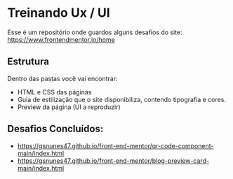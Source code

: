 # Treinando Ux / UI

Esse é um repositório onde guardos alguns desafios do site: https://www.frontendmentor.io/home

## Estrutura

Dentro das pastas você vai encontrar:

- HTML e CSS das páginas
- Guia de estilização que o site disponibiliza, contendo tipografia e cores.
- Preview da página (UI a reproduzir)

## Desafios Concluídos:

- https://gsnunes47.github.io/front-end-mentor/qr-code-component-main/index.html
- https://gsnunes47.github.io/front-end-mentor/blog-preview-card-main/index.html

